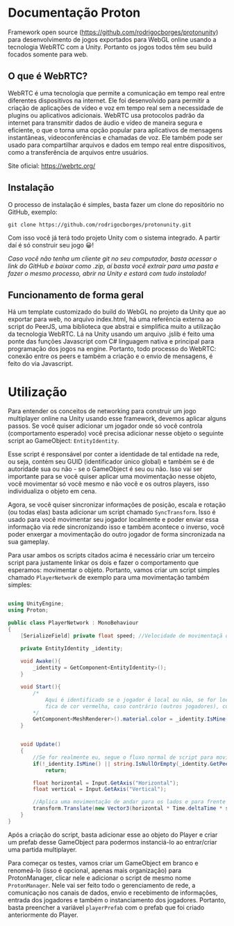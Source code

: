 
# Documentação Proton

Framework open source (<https://github.com/rodrigocborges/protonunity>) para desenvolvimento de jogos exportados 
para WebGL online usando a tecnologia WebRTC com a Unity. Portanto os jogos todos têm seu build focados somente 
para web.

## O que é WebRTC?
WebRTC é uma tecnologia que permite a comunicação em tempo real entre diferentes dispositivos na internet. Ele foi desenvolvido para permitir a criação de aplicações de vídeo e voz em tempo real sem a necessidade de plugins ou aplicativos adicionais. WebRTC usa protocolos padrão da internet para transmitir dados de áudio e vídeo de maneira segura e eficiente, o que o torna uma opção popular para aplicativos de mensagens instantâneas, videoconferências e chamadas de voz. Ele também pode ser usado para compartilhar arquivos e dados em tempo real entre dispositivos, como a transferência de arquivos entre usuários.

Site oficial: <https://webrtc.org/>

## Instalação
O processo de instalação é simples, basta fazer um clone do repositório no GitHub, exemplo:

`git clone https://github.com/rodrigocborges/protonunity.git`

Com isso você já terá todo projeto Unity com o sistema integrado. A partir daí é só construir seu jogo 😀!

*Caso você não tenha um cliente git no seu computador, basta acessar o link do GitHub e baixar como .zip, aí basta você extrair para uma pasta e fazer o mesmo processo, abrir na Unity e estará com tudo instalado!*

## Funcionamento de forma geral
Há um template customizado do build do WebGL no projeto da Unity que ao exportar para web, no arquivo index.html, há uma referência externa ao script
do PeerJS, uma biblioteca que abstrai e simplifica muito a utilização da tecnologia WebRTC. Lá na Unity usando um arquivo .jslib é feito
uma ponte das funções Javascript com C# linguagem nativa e principal para programação dos jogos na engine. Portanto, todo processo
do WebRTC: conexão entre os peers e também a criação e o envio de mensagens, é feito do via Javascript.

# Utilização

Para entender os conceitos de networking para construir um jogo multiplayer online na Unity usando esse framework, devemos aplicar alguns passos. Se você quiser adicionar um jogador onde só você controla (comportamento esperado) você precisa adicionar nesse objeto o seguinte script ao GameObject: `EntityIdentity`.

Esse script é responsável por conter a identidade de tal entidade na rede, ou seja, contém seu GUID (identificador único global) e também se é de autoridade sua ou não - se o GameObject é seu ou não. Isso vai ser importante para se você quiser aplicar uma movimentação nesse objeto, você movimentar só você mesmo e não você e os outros players, isso individualiza o objeto em cena.

Agora, se você quiser sincronizar informações de posição, escala e rotação (ou todas elas) basta adicionar um script chamado `SyncTransform`. Isso é usado para você movimentar seu jogador localmente e poder enviar essa informação via rede sincronizando isso e também acontece o inverso, você poder enxergar a movimentação do outro jogador de forma sincronizada na sua gameplay. 

Para usar ambos os scripts citados acima é necessário criar um terceiro script para justamente linkar os dois e fazer o comportamento que esperamos: movimentar o objeto. Portanto, vamos criar um script simples chamado `PlayerNetwork` de exemplo para uma movimentação também simples:

```csharp

using UnityEngine;
using Proton;

public class PlayerNetwork : MonoBehaviour
{
    [SerializeField] private float speed; //Velocidade de movimentaçã do jogador

    private EntityIdentity _identity;
    
    void Awake(){
        _identity = GetComponent<EntityIdentity>();
    }

    void Start(){
        /*
            Aqui é identificado se o jogador é local ou não, se for local (se for de autoridade minha) 
            fica de cor vermelha, caso contrário (outros jogadores), cor azul.
        */
        GetComponent<MeshRenderer>().material.color = _identity.IsMine() ? Color.red : Color.blue;
    }


    void Update()
    {
        //Se for realmente eu, segue o fluxo normal de script para movimentar apenas eu
        if(!_identity.IsMine() || string.IsNullOrEmpty(_identity.GetPeerID()))
            return;

        float horizontal = Input.GetAxis("Horizontal");
        float vertical = Input.GetAxis("Vertical");

        //Aplica uma movimentação de andar para os lados e para frente e para trás
        transform.Translate(new Vector3(horizontal * Time.deltaTime * speed, 0, vertical * Time.deltaTime * speed));
    }
}

```

Após a criação do script, basta adicionar esse ao objeto do Player e criar um prefab desse GameObject para podermos instanciá-lo ao entrar/criar uma partida multiplayer. 

Para começar os testes, vamos criar um GameObject em branco e renomeá-lo (isso é opcional, apenas mais organização) para ProtonManager, clicar nele e adicionar o script de mesmo nome `ProtonManager`. Nele vai ser feito todo o gerenciamento de rede, a comunicação nos canais de dados, envio e recebimento de informações, entrada dos jogadores e também o instanciamento dos jogadores. Portanto, basta preencher a variável `playerPrefab` com o prefab que foi criado anteriormente do Player. 